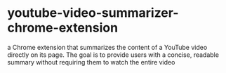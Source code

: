 # youtube-video-summarizer-chrome-extension
 a Chrome extension that summarizes the content of a YouTube video directly on its page. The goal is to provide users with a concise, readable summary without requiring them to watch the entire video

